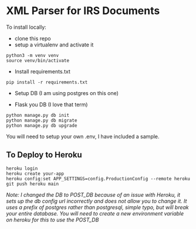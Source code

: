 # XML Parser for IRS Documents

To install locally:

* clone this repo
* setup a virtualenv and activate it
```
python3 -m venv venv
source venv/bin/activate
```
* Install requirements.txt
```
pip install -r requirements.txt
```
* Setup DB (I am using postgres on this one)

* Flask you DB (I love that term)
```
python manage.py db init
python manage.py db migrate
python manage.py db upgrade
```

You will need to setup your own .env, I have included a sample.


## To Deploy to Heroku

```
heroku login
heroku create your-app
heroku config:set APP_SETTINGS=config.ProductionConfig --remote heroku
git push heroku main
```

*Note: I changed the DB to POST_DB because of an issue with Heroku, it sets up the db config url incorrectly and does not allow you to change it.
It uses a prefix of postgres rather than postgresql, simple typo, but will break your entire database. You will need to create a new environment variable on heroku for this to use the POST_DB*
